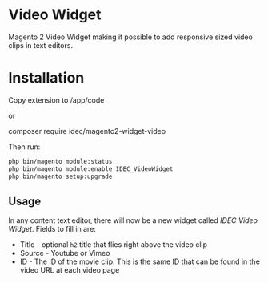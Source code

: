 # Video Widget

Magento 2 Video Widget making it possible to add responsive sized video clips in text editors. 

# Installation

Copy extension to /app/code

or

composer require idec/magento2-widget-video

Then run:

```bash
php bin/magento module:status
php bin/magento module:enable IDEC_VideoWidget
php bin/magento setup:upgrade
```

## Usage

In any content text editor, there will now be a new widget called _IDEC Video Widget_. Fields to fill in are:

 * Title - optional `h2` title that flies right above the video clip
 * Source - Youtube or Vimeo
 * ID - The ID of the movie clip. This is the same ID that can be found in the video URL at each video page
